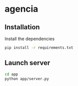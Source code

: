 # agencia

## Installation

Install the dependencies

```bash
pip install -r requirements.txt
```

## Launch server

```bash
cd app
python app/server.py
```
